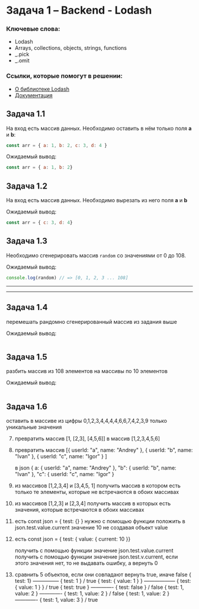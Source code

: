 # Задача 1 – Backend - Lodash 


### Ключевые слова: 
- Lodash
- Arrays, collections, objects, strings, functions
- _.pick
- _.omit


### Ссылки, которые помогут в решении:
- [О библиотеке Lodash](https://lodash.com/)
- [Документация](https://lodash.com/docs/4.17.15)


## Задача 1.1 


На вход есть массив данных. Необходимо оставить в нём только поля **a** и **b**:

```jsx
const arr = { a: 1, b: 2, c: 3, d: 4 }
```

Ожидаемый вывод: 
```jsx
const arr = { a: 1, b: 2}
```

## Задача 1.2

На вход есть массив данных. Необходимо вырезать из него поля **a** и **b**

Ожидаемый вывод: 
```jsx
const arr = { c: 3, d: 4}
```

## Задача 1.3 

Необходимо сгенерировать массив `random` со значениями от 0 до 108.

Ожидаемый вывод: 
```jsx
console.log(random) // => [0, 1, 2, 3 ... 108]
```




______________

------

## Задача 1.4 


перемешать рандомно сгенерированный массив из задания выше


Ожидаемый вывод: 
```jsx

```
## Задача 1.5 

 разбить массив из 108 элементов на массивы по 10 элементов


Ожидаемый вывод: 
```jsx

```
## Задача 1.6 
оставить в массиве из цифры 0,1,2,3,4,4,4,4,6,6,7,4,2,3,9 только уникальные значения



7) превратить массив [1, [2,3], [4,5,6]] в массив [1,2,3,4,5,6]
8) превратить массив [{ userId: "a", name: "Andrey" }, { userId: "b", name: "Ivan" }, { userId: "c", name: "Igor" } ]

   в json { a: { userId: "a", name: "Andrey" }, "b": { userId: "b", name: "Ivan" }, "c": { userId: "c", name: "Igor" }

9) из массивов [1,2,3,4] и [3,4,5, 1] получить массив в котором есть только те элементы, которые не встречаются в обоих массивах

10) из массивов [1,2,3] и [2,3,4] получить массив  в которых есть значения, которые встречаются в обоих массивах

11) есть const json = { test: {} }
      нужно с помощью функции положить в json.test.value.current значение 10
      не создавая объект value
12) есть const json = { test: { value: { current: 10 }}

      получить с помощью функции значение json.test.value.current
      получить с помощью функции значение json.test.v.current, если этого значения нет, то не выдавать ошибку, а вернуть 0
13) сравнить 5 объектов, если они совпадают вернуть true, иначе false
      { test: 1}    ————— { test: 1 } / true
      { test: { value: 1 } } —————— { test: { value: 1 } } / true
      { test: true } ————- { test: false } / false
      { test: 1, value: 2 } ————- { test: 1, value: 2 } / false
      { test: 1, value: 2 } ————- { test: 1, value: 3 } / true